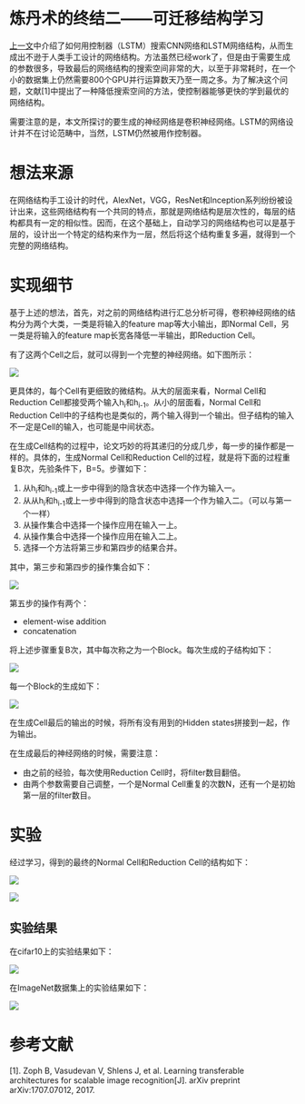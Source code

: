 # 炼丹术的终结二——可迁移结构学习

[上一文](https://blog.csdn.net/stdcoutzyx/article/details/79875007)中介绍了如何用控制器（LSTM）搜索CNN网络和LSTM网络结构，从而生成出不逊于人类手工设计的网络结构。方法虽然已经work了，但是由于需要生成的参数很多，导致最后的网络结构的搜索空间非常的大，以至于非常耗时，在一个小的数据集上仍然需要800个GPU并行运算数天乃至一周之多。为了解决这个问题，文献[1]中提出了一种降低搜索空间的方法，使控制器能够更快的学到最优的网络结构。

需要注意的是，本文所探讨的要生成的神经网络是卷积神经网络。LSTM的网络设计并不在讨论范畴中，当然，LSTM仍然被用作控制器。

# 想法来源

在网络结构手工设计的时代，AlexNet，VGG，ResNet和Inception系列纷纷被设计出来，这些网络结构有一个共同的特点，那就是网络结构是层次性的，每层的结构都具有一定的相似性。因而，在这个基础上，自动学习的网络结构也可以是基于层的，设计出一个特定的结构来作为一层，然后将这个结构重复多遍，就得到一个完整的网络结构。

# 实现细节

基于上述的想法，首先，对之前的网络结构进行汇总分析可得，卷积神经网络的结构分为两个大类，一类是将输入的feature map等大小输出，即Normal Cell，另一类是将输入的feature map长宽各降低一半输出，即Reduction Cell。

有了这两个Cell之后，就可以得到一个完整的神经网络。如下图所示：

![](https://raw.githubusercontent.com/stdcoutzyx/Blogs/master/blog2018/transferrable_architecture/1.png)

更具体的，每个Cell有更细致的微结构。从大的层面来看，Normal Cell和Reduction Cell都接受两个输入h<sub>i</sub>和h<sub>i-1</sub>。从小的层面看，Normal Cell和Reduction Cell中的子结构也是类似的，两个输入得到一个输出。但子结构的输入不一定是Cell的输入，也可能是中间状态。

在生成Cell结构的过程中，论文巧妙的将其递归的分成几步，每一步的操作都是一样的。具体的，生成Normal Cell和Reduction Cell的过程，就是将下面的过程重复B次，先验条件下，B=5。步骤如下：


1. 从h<sub>i</sub>和h<sub>i-1</sub>或上一步中得到的隐含状态中选择一个作为输入一。
2. 从从h<sub>i</sub>和h<sub>i-1</sub>或上一步中得到的隐含状态中选择一个作为输入二。（可以与第一个一样）
3. 从操作集合中选择一个操作应用在输入一上。
4. 从操作集合中选择一个操作应用在输入二上。
5. 选择一个方法将第三步和第四步的结果合并。


其中，第三步和第四步的操作集合如下：

![](https://raw.githubusercontent.com/stdcoutzyx/Blogs/master/blog2018/transferrable_architecture/2.png)

第五步的操作有两个：

- element-wise addition
- concatenation

将上述步骤重复B次，其中每次称之为一个Block。每次生成的子结构如下：

![](https://raw.githubusercontent.com/stdcoutzyx/Blogs/master/blog2018/transferrable_architecture/3.png)

每一个Block的生成如下：

![](https://raw.githubusercontent.com/stdcoutzyx/Blogs/master/blog2018/transferrable_architecture/4.png)

在生成Cell最后的输出的时候，将所有没有用到的Hidden states拼接到一起，作为输出。

在生成最后的神经网络的时候，需要注意：

- 由之前的经验，每次使用Reduction Cell时，将filter数目翻倍。
- 由两个参数需要自己调整，一个是Normal Cell重复的次数N，还有一个是初始第一层的filter数目。

# 实验

经过学习，得到的最终的Normal Cell和Reduction Cell的结构如下：

![](https://raw.githubusercontent.com/stdcoutzyx/Blogs/master/blog2018/transferrable_architecture/5.png)

![](https://raw.githubusercontent.com/stdcoutzyx/Blogs/master/blog2018/transferrable_architecture/6.png)

## 实验结果

在cifar10上的实验结果如下：

![](https://raw.githubusercontent.com/stdcoutzyx/Blogs/master/blog2018/transferrable_architecture/7.png)

在ImageNet数据集上的实验结果如下：

![](https://raw.githubusercontent.com/stdcoutzyx/Blogs/master/blog2018/transferrable_architecture/8.png)
# 参考文献

[1]. Zoph B, Vasudevan V, Shlens J, et al. Learning transferable architectures for scalable image recognition[J]. arXiv preprint arXiv:1707.07012, 2017.